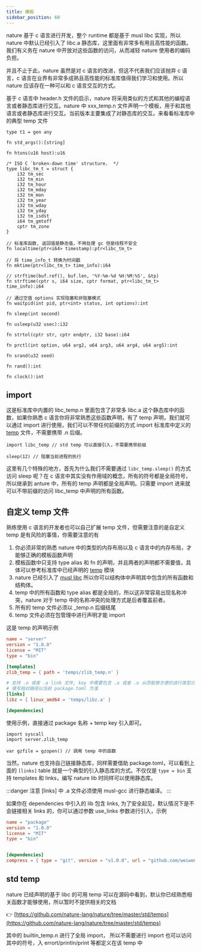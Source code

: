 ```yaml
---
title: 模板
sidebar_position: 60
---
```


nature 基于 c 语言进行开发，整个 runtime 都是基于 musl libc 实现，所以 nature 中默认已经引入了 libc.a 静态库，这里面有非常多有用且高性能的函数。我们有义务在 nature 中开放对这些函数的访问，从而减轻 nature 使用者的编码负担。

并且不止于此，nature 虽然是对 c 语言的改进，但这不代表我们应该抛弃 c 语言，c 语言在业界有非常多成熟且高性能的标准库值得我们学习和使用。所以 nature 应该存在一种可以和 c 语言交互的方式。

基于 c 语言中 header.h 文件的启示，nature 将采用类似的方式和其他的编程语言或者静态库进行交互。nature 中 xxx_temp.n 文件声明一个模板，用于和其他语言或者静态库进行交互。当前版本主要集成了对静态库的交互。来看看标准库中的典型 temp 文件

```nature title=libc_temp.n
type t1 = gen any

fn std_args():[string]

fn htons(u16 host):u16

/* ISO C `broken-down time' structure.  */
type libc_tm_t = struct {
    i32 tm_sec
    i32 tm_min
    i32 tm_hour
    i32 tm_mday
    i32 tm_mon
    i32 tm_year
    i32 tm_wday
    i32 tm_yday
    i32 tm_isdst
    i64 tm_gmtoff
    cptr tm_zone
}

// 标准库函数, 返回值是静态值，不用处理 gc 但是线程不安全
fn localtime(ptr<i64> timestamp):ptr<libc_tm_t>

// 将 time_info_t 转换为时间戳
fn mktime(ptr<libc_tm_t> time_info):i64

// strftime(buf.ref(), buf.len, '%Y-%m-%d %H:%M:%S', &tp)
fn strftime(cptr s, i64 size, cptr format, ptr<libc_tm_t> time_info):i64

// 通过空值 options 实现阻塞和非阻塞模式
fn waitpid(int pid, ptr<int> status, int options):int

fn sleep(int second)

fn usleep(u32 usec):i32

fn strtol(cptr str, cptr endptr, i32 base):i64

fn prctl(int option, u64 arg2, u64 arg3, u64 arg4, u64 arg5):int

fn srand(u32 seed)

fn rand():int

fn clock():int
```

## import

这是标准库中内置的 libc_temp.n 里面包含了非常多 libc.a 这个静态库中的函数，如果你熟悉 c 语言你将非常熟悉这些函数声明，有了 temp 声明，我们就可以通过 import 进行使用，我们可以不带任何前缀的方式 import 标准库中定义的 [temp](https://github.com/nature-lang/nature/tree/master/std/temps) 文件，不需要携带 .n 后缀。

```nature
import libc_temp // std temp 可以直接引入，不需要携带前缀

sleep(12) // 阻塞当前进程的执行
```

这里有几个特殊的地方，首先为什么我们不需要通过 `libc_temp.sleep()` 的方式访问 sleep 呢？在 c 语言中其实没有作用域的概念，所有的符号都是全局符号，所以继承到 anture 中，所有的 temp 声明都是全局声明。只需要 import 进来就可以不带前缀的访问 libc_temp 中声明的所有函数。

## 自定义 temp 文件

熟练使用 c 语言的开发者也可以自己扩展 temp 文件，但需要注意的是自定义 temp 是有风险的事情，你需要注意的有

1. 你必须非常的熟悉 nature 中的类型的内存布局以及 c 语言中的内存布局，才能够正确的模板函数声明
2. 模板函数中只支持 type alias 和 fn 的声明，并且两者的声明都不需要值，具体可以参考标准库中已经声明的 [temp](https://github.com/nature-lang/nature/tree/master/std/temps) 模块
3. nature 已经引入了 [musl libc](https://www.musl-libc.org/) 所以你可以结构体中声明其中包含的所有函数和结构体。
4. temp 中的所有函数和 type alias 都是全局的，所以这非常容易出现名称冲突，nature 对于 temp 中的名称冲突的处理方式是后者覆盖前者。
5. 所有的 temp 文件必须以 \_temp.n 后缀结尾
6. temp 文件必须在包管理中进行声明才能 import

这是 temp 的声明示例

```toml
name = "server"
version = "1.0.0"
license = "MIT"
type = "bin"

[templates]
zlib_temp = { path = 'temps/zlib_temp.n' }

# 支持 .o 或者 .a link 文件, key 中需要包含 .a 或者 .o 从而能够方便的进行类型识别，从而判断不同的 key
# 填写相对路径以当前 package.toml 为准
[links]
libz = { linux_amd64 = 'temps/libz.a' }

[dependencies]
```

使用示例，直接通过 package 名称 + temp key 引入即可。

```nature
import syscall
import server.zlib_temp

var gzfile = gzopen() // 调用 temp 中的函数
```

当然，nature 也支持自己链接静态库，同样需要借助 package.toml，可以看到上面的 `[links]` table 就是一个典型的引入静态库的方式。不仅仅是 `type = bin` 支持 templates 和 links，编写 nature lib 时同样可以使用静态库。

:::danger 注意
[links] 中 .a 文件必须使用 musl-gcc 进行静态编译。
:::

如果你在 dependencies 中引入的 lib 包含 links, 为了安全起见，默认情况下是不会链接相关 links 的，你可以通过参数 use_links 参数进行引入，示例

```toml
name = "package"
version = "1.0.0"
license = "MIT"
type = "bin"


[dependencies]
compress = { type = "git", version = "v1.0.0", url = "github.com/weiwenhao/compress", use_links = true }
```

## std temp

nature 已经声明的基于 libc 的可用 temp 可以在源码中看到，默认你已经熟悉相关函数才能够使用，所以暂时不提供相关的文档

👉 [https://github.com/nature-lang/nature/tree/master/std/temps](https://github.com/nature-lang/nature/tree/master/std/temps)

其中的 builtin_temp.n 进行了全局 import， 所以不需要进行 import 也可以访问其中的符号，入 errort/println/print 等都定义在该 temp 中
